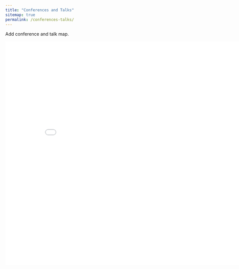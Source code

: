 ```yaml
---
title: "Conferences and Talks"
sitemap: true
permalink: /conferences-talks/
---
```


Add conference and talk map.

<iframe src="/talkmap/map.html" height="700" width="850" style="border:none;"></iframe>

